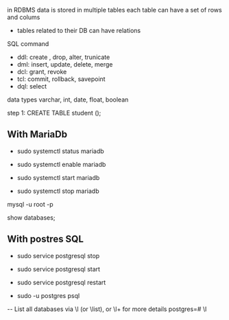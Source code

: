 in RDBMS data is stored in multiple tables each table can have a set of rows and colums
- tables related to their DB can have relations 

SQL command
- ddl: create , drop, alter, trunicate
- dml: insert, update, delete, merge
- dcl: grant, revoke
- tcl: commit, rollback, savepoint
- dql: select

data types
varchar, int, date, float, boolean

step 1:
CREATE TABLE student ();

## With MariaDb

- sudo systemctl status mariadb
- sudo systemctl enable mariadb
- sudo systemctl start mariadb

- sudo systemctl stop mariadb

mysql -u root -p

show databases;

## With postres SQL

- sudo service postgresql stop
- sudo service postgresql start
- sudo service postgresql restart

- sudo -u postgres psql

-- List all databases via \l (or \list), or \l+ for more details
postgres=# \l
